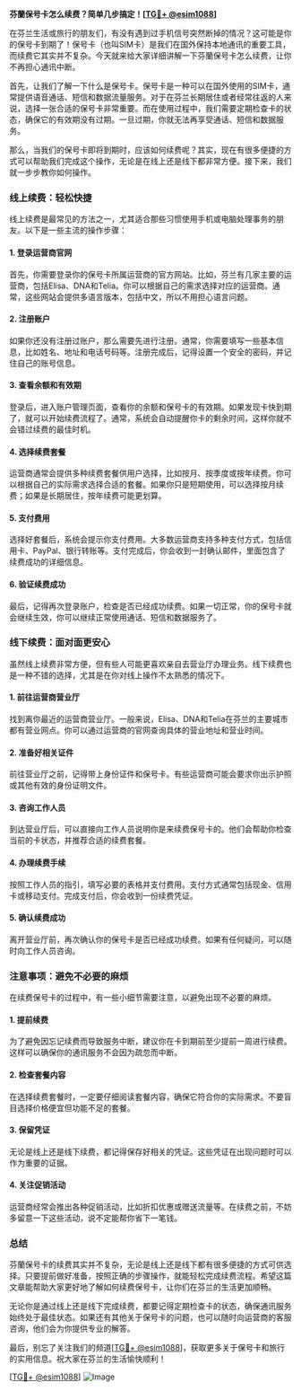 **芬蘭保号卡怎么续费？简单几步搞定！[[TG💪+ @esim1088](https://t.me/s/esim1088)]**

在芬兰生活或旅行的朋友们，有没有遇到过手机信号突然断掉的情况？这可能是你的保号卡到期了！保号卡（也叫SIM卡）是我们在国外保持本地通讯的重要工具，而续费它其实并不复杂。今天就来给大家详细讲解一下芬蘭保号卡怎么续费，让你不再担心通讯中断。

首先，让我们了解一下什么是保号卡。保号卡是一种可以在国外使用的SIM卡，通常提供语音通话、短信和数据流量服务。对于在芬兰长期居住或者经常往返的人来说，选择一张合适的保号卡非常重要。而在使用过程中，我们需要定期检查卡的状态，确保它的有效期没有过期。一旦过期，你就无法再享受通话、短信和数据服务。

那么，当我们的保号卡即将到期时，应该如何续费呢？其实，现在有很多便捷的方式可以帮助我们完成这个操作，无论是在线上还是线下都非常方便。接下来，我们就一步步教你如何操作。

### 线上续费：轻松快捷

线上续费是最常见的方法之一，尤其适合那些习惯使用手机或电脑处理事务的朋友。以下是一些主流的操作步骤：

#### 1. 登录运营商官网
首先，你需要登录你的保号卡所属运营商的官方网站。比如，芬兰有几家主要的运营商，包括Elisa、DNA和Telia。你可以根据自己的需求选择对应的运营商。通常，这些网站会提供多语言版本，包括中文，所以不用担心语言问题。

#### 2. 注册账户
如果你还没有注册过账户，那么需要先进行注册。通常，你需要填写一些基本信息，比如姓名、地址和电话号码等。注册完成后，记得设置一个安全的密码，并记住自己的账号信息。

#### 3. 查看余额和有效期
登录后，进入账户管理页面，查看你的余额和保号卡的有效期。如果发现卡快到期了，就可以开始续费流程了。通常，系统会自动提醒你卡的剩余时间，这样你就不会错过续费的最佳时机。

#### 4. 选择续费套餐
运营商通常会提供多种续费套餐供用户选择，比如按月、按季度或按年续费。你可以根据自己的实际需求选择合适的套餐。如果你只是短期使用，可以选择按月续费；如果是长期居住，按年续费可能更划算。

#### 5. 支付费用
选择好套餐后，系统会提示你支付费用。大多数运营商支持多种支付方式，包括信用卡、PayPal、银行转账等。支付完成后，你会收到一封确认邮件，里面包含了续费成功的详细信息。

#### 6. 验证续费成功
最后，记得再次登录账户，检查是否已经成功续费。如果一切正常，你的保号卡就会继续生效，你可以继续正常使用通话、短信和数据服务了。

### 线下续费：面对面更安心

虽然线上续费非常方便，但有些人可能更喜欢亲自去营业厅办理业务。线下续费也是一种不错的选择，尤其是在你对线上操作不太熟悉的情况下。

#### 1. 前往运营商营业厅
找到离你最近的运营商营业厅。一般来说，Elisa、DNA和Telia在芬兰的主要城市都有营业网点。你可以通过运营商的官网查询具体的营业地址和营业时间。

#### 2. 准备好相关证件
前往营业厅之前，记得带上身份证件和保号卡。有些运营商可能会要求你出示护照或其他有效的身份证明文件。

#### 3. 咨询工作人员
到达营业厅后，可以直接向工作人员说明你是来续费保号卡的。他们会帮助你检查当前的卡状态，并推荐合适的续费套餐。

#### 4. 办理续费手续
按照工作人员的指引，填写必要的表格并支付费用。支付方式通常包括现金、信用卡或移动支付。完成支付后，你会收到一份续费凭证。

#### 5. 确认续费成功
离开营业厅前，再次确认你的保号卡是否已经成功续费。如果有任何疑问，可以随时向工作人员咨询。

### 注意事项：避免不必要的麻烦

在续费保号卡的过程中，有一些小细节需要注意，以避免出现不必要的麻烦。

#### 1. 提前续费
为了避免因忘记续费而导致服务中断，建议你在卡到期前至少提前一周进行续费。这样可以确保你的通讯服务不会因为疏忽而中断。

#### 2. 检查套餐内容
在选择续费套餐时，一定要仔细阅读套餐内容，确保它符合你的实际需求。不要盲目选择价格便宜但功能不足的套餐。

#### 3. 保留凭证
无论是线上还是线下续费，都记得保存好相关的凭证。这些凭证在出现问题时可以作为重要的证据。

#### 4. 关注促销活动
运营商经常会推出各种促销活动，比如折扣优惠或赠送流量等。在续费之前，不妨多留意一下这些活动，说不定能帮你省下一笔钱。

### 总结

芬蘭保号卡的续费其实并不复杂，无论是线上还是线下都有很多便捷的方式可供选择。只要提前做好准备，按照正确的步骤操作，就能轻松完成续费流程。希望这篇文章能帮助大家更好地了解如何续费保号卡，让你们在芬兰的生活更加顺畅。

无论你是通过线上还是线下完成续费，都要记得定期检查卡的状态，确保通讯服务始终处于最佳状态。如果还有其他关于保号卡的问题，也可以随时向运营商的客服咨询，他们会为你提供专业的解答。

最后，别忘了关注我们的频道[[TG💪+ @esim1088](https://t.me/s/esim1088)]，获取更多关于保号卡和旅行的实用信息。祝大家在芬兰的生活愉快顺利！

[[TG💪+ @esim1088](https://t.me/s/esim1088)] ![Image](https://i.postimg.cc/4NQfJmqS/Snipaste-2025-05-13-00-14-12.png)